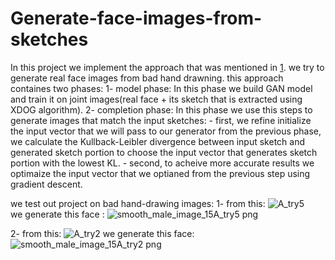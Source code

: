 # Generate-face-images-from-sketches
In this project we implement the approach that was mentioned in [1](https://arxiv.org/abs/1711.08972).
we try to generate real face images from bad hand drawning.
this approach containes two phases:
1- model phase:
    In this phase we build GAN model and train it on joint images(real face + its sketch that is extracted using XDOG algorithm).
2- completion phase:
    In this phase we use this steps to generate images that match the input sketches:
      - first, we refine initialize the input vector that we will pass to our generator from the previous phase,
      we calculate the Kullback-Leibler divergence between input sketch and generated sketch portion to choose the input vector that generates sketch portion with the lowest KL.
      - second, to acheive more accurate results we optimaize the input vector that we optianed from the previous step using gradient descent.

we test out project on bad hand-drawing images:
1- from this:
![A_try5](https://github.com/doaa-ali-13/Generate-face-images-from-sketches/assets/83879026/0bcc2b44-4a27-49d1-ba01-f59aeb36ff16)  
 we generate this face :
 ![smooth_male_image_15A_try5 png](https://github.com/doaa-ali-13/Generate-face-images-from-sketches/assets/83879026/afc3dc58-5ed1-416a-8b49-ebec103e18c5)

2- from this:
![A_try2](https://github.com/doaa-ali-13/Generate-face-images-from-sketches/assets/83879026/12fb7e85-6501-45ba-8b76-72290f8a423f)
we generate this face:
![smooth_male_image_15A_try2 png](https://github.com/doaa-ali-13/Generate-face-images-from-sketches/assets/83879026/b297be22-6321-4d58-b5fd-5a4600a4b88f)

    
